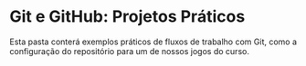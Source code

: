 # Git e GitHub: Projetos Práticos

Esta pasta conterá exemplos práticos de fluxos de trabalho com Git, como a configuração do repositório para um de nossos jogos do curso.
